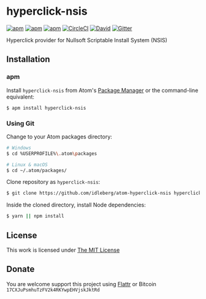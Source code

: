 # hyperclick-nsis

[![apm](https://img.shields.io/apm/l/hyperclick-nsis.svg?style=flat-square)](https://atom.io/packages/hyperclick-nsis)
[![apm](https://img.shields.io/apm/v/hyperclick-nsis.svg?style=flat-square)](https://atom.io/packages/hyperclick-nsis)
[![apm](https://img.shields.io/apm/dm/hyperclick-nsis.svg?style=flat-square)](https://atom.io/packages/hyperclick-nsis)
[![CircleCI](https://img.shields.io/circleci/project/idleberg/atom-hyperclick-nsis.svg?style=flat-square)](https://circleci.com/gh/idleberg/atom-hyperclick-nsis/)
[![David](https://img.shields.io/david/idleberg/atom-hyperclick-nsis.svg?style=flat-square)](https://david-dm.org/idleberg/atom-hyperclick-nsis)
[![Gitter](https://img.shields.io/badge/chat-Gitter-ed1965.svg?style=flat-square)](https://gitter.im/NSIS-Dev/Atom)

Hyperclick provider for Nullsoft Scriptable Install System (NSIS)

## Installation

### apm

Install `hyperclick-nsis` from Atom's [Package Manager](http://flight-manual.atom.io/using-atom/sections/atom-packages/) or the command-line equivalent:

`$ apm install hyperclick-nsis`

### Using Git

Change to your Atom packages directory:

```bash
# Windows
$ cd %USERPROFILE%\.atom\packages

# Linux & macOS
$ cd ~/.atom/packages/
```

Clone repository as `hyperclick-nsis`:

```bash
$ git clone https://github.com/idleberg/atom-hyperclick-nsis hyperclick-nsis
```

Inside the cloned directory, install Node dependencies:

```bash
$ yarn || npm install
```

## License

This work is licensed under [The MIT License](https://opensource.org/licenses/MIT)

## Donate

You are welcome support this project using [Flattr](https://flattr.com/submit/auto?user_id=idleberg&url=https://github.com/idleberg/atom-hyperclick-nsis) or Bitcoin `17CXJuPsmhuTzFV2k4RKYwpEHVjskJktRd`
